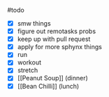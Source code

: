 #todo 

- [x] smw things
- [x] figure out remotasks probs
- [x] keep up with pull request
- [x] apply for more sphynx things
- [x] run
- [x] workout
- [x] stretch
- [x] [[Peanut Soup]] (dinner)
- [x] [[Bean Chilli]] (lunch)